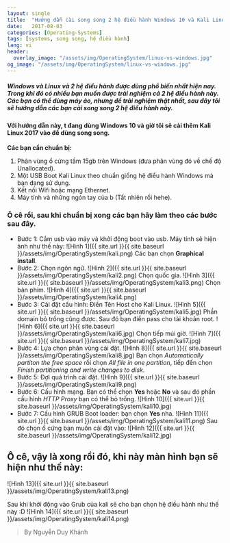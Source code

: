 ```yaml
---
layout: single
title:  "Hướng dẫn cài song song 2 hệ điều hành Windows 10 và Kali Linux"
date:   2017-08-03
categories: [Operating-Systems]
tags: [systems, song song, hệ điều hành]
lang: vi
header:
  overlay_image: "/assets/img/OperatingSystem/linux-vs-windows.jpg"
og_image: "/assets/img/OperatingSystem/linux-vs-windows.jpg"
---
```

##### _Windows_ và _Linux_ và 2 hệ điều hành được dùng phổ biến nhất hiện nay. Trong khi đó có nhiều bạn muốn được trải nghiệm cả 2 hệ điều hành này. Các bạn có thể dùng máy ảo, nhưng để trải nghiệm thật nhất, sau đây tôi sẽ hướng dẫn các bạn cài song song 2 hệ điều hành này.

#### Với hướng dẫn này, t đang dùng Windows 10 và giờ  tôi sẽ cài thêm Kali Linux 2017 vào để dùng song song.

**Các bạn cần chuẩn bị:**
1. Phân vùng ổ cứng tầm 15gb trên Windows (đưa phân vùng đó về chế độ Unallocated).
2. Một USB Boot Kali Linux theo chuẩn giống hệ điều hành Windows mà bạn đang sử dụng.
3. Kết nối Wifi hoặc mạng Ethernet.
4. Máy tính và những ngón tay của b (Tất nhiên rồi hehe).

### Ô cê rồi, sau khi chuẩn bị xong các bạn hãy làm theo các bước sau đây.

* Bước 1: Cắm usb vào máy và khởi động boot vào usb. Máy tính sẽ hiện ảnh như thế này:
![Hình 1]({{ site.url }}{{ site.baseurl }}/assets/img/OperatingSystem/kali.png)
Các bạn chọn **Graphical install**.
* Bước 2: Chọn ngôn ngữ.
![Hình 2]({{ site.url }}{{ site.baseurl }}/assets/img/OperatingSystem/kali2.png)
Chọn quốc gia.
![Hình 3]({{ site.url }}{{ site.baseurl }}/assets/img/OperatingSystem/kali3.png)
Chọn bàn phím.
![Hình 4]({{ site.url }}{{ site.baseurl }}/assets/img/OperatingSystem/kali4.png)
* Bước 3: Cài đặt cấu hình:
Điền Tên Host cho Kali Linux.
![Hình 5]({{ site.url }}{{ site.baseurl }}/assets/img/OperatingSystem/kali5.jpg)
Phần domain bỏ trống cũng được. Sau đó bạn điền pass cho tài khoản root.
![Hình 6]({{ site.url }}{{ site.baseurl }}/assets/img/OperatingSystem/kali6.jpg)
Chọn tiếp múi giờ.
![Hình 7]({{ site.url }}{{ site.baseurl }}/assets/img/OperatingSystem/kali7.jpg)
* Bước 4: Lựa chọn phân vùng cài đặt.
![Hình 8]({{ site.url }}{{ site.baseurl }}/assets/img/OperatingSystem/kali8.jpg)
Bạn chọn _Automatically partiton the free space_ rồi chọn _All file in one partition_, tiếp đến chọn _Finish partitioning and write changes to disk_.
* Bước 5: Đợi quá trình cài đặt.
![Hình 9]({{ site.url }}{{ site.baseurl }}/assets/img/OperatingSystem/kali9.png)
* Bước 6: Cấu hình mạng. Bạn có thể chọn **Yes** hoặc **No** và sau đó phần cấu hình _HTTP Proxy_ bạn có thể bỏ trống.
![Hình 10]({{ site.url }}{{ site.baseurl }}/assets/img/OperatingSystem/kali10.jpg)
* Bước 7: Cấu hình GRUB Boot loader: bạn chọn **Yes** nha.
![Hình 11]({{ site.url }}{{ site.baseurl }}/assets/img/OperatingSystem/kali11.png)
Sau đó chọn ổ cứng bạn muốn cài đặt vào:
![Hình 12]({{ site.url }}{{ site.baseurl }}/assets/img/OperatingSystem/kali12.jpg)

## Ô cê, vậy là xong rồi đó, khi này màn hình bạn sẽ hiện như thế này:
![Hình 13]({{ site.url }}{{ site.baseurl }}/assets/img/OperatingSystem/kali13.png)

Sau khi khởi động vào Grub của kali sẽ cho bạn chọn hệ điều hành như thế này :D
![Hình 14]({{ site.url }}{{ site.baseurl }}/assets/img/OperatingSystem/kali14.png)

> By Nguyễn Duy Khánh


